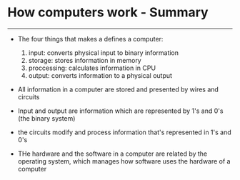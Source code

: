 # How computers work - Summary
--------------------------------------
- The four things that makes a defines a computer:
    1. input: converts physical input to binary information
    2. storage: stores information in memory
    3. proccessing: calculates information in CPU
    4. output: converts information to a physical output
    
- All information in a computer are stored and presented by wires and circuits

- Input and output are information which are represented by 1's and 0's (the binary system)

- the circuits modify and process information that's represented in 1's and 0's

- THe hardware and the software in a computer are related by the operating system, which manages how software uses the hardware of a computer

